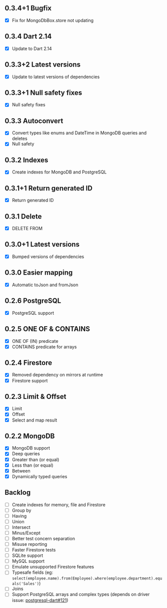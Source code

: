 0.3.4+1 Bugfix
-------------------------
* [x] Fix for MongoDbBox.store not updating

0.3.4 Dart 2.14
-------------------------
* [x] Update to Dart 2.14

0.3.3+2 Latest versions
-------------------------
* [x] Update to latest versions of dependencies

0.3.3+1 Null safety fixes
-------------------------
* [x] Null safety fixes

0.3.3 Autoconvert
-----------------
* [x] Convert types like enums and DateTime in MongoDB queries and deletes
* [x] Null safety

0.3.2 Indexes
-------------
* [x] Create indexes for MongoDB and PostgreSQL

0.3.1+1 Return generated ID
---------------------------
* [x] Return generated ID

0.3.1 Delete
------------
* [x] DELETE FROM

0.3.0+1 Latest versions
-----------------------
* [x] Bumped versions of dependencies

0.3.0 Easier mapping
--------------------
* [x] Automatic toJson and fromJson

0.2.6 PostgreSQL
----------------
* [x] PostgreSQL support

0.2.5 ONE OF & CONTAINS
-----------------------
* [x] ONE OF (IN) predicate
* [x] CONTAINS predicate for arrays

0.2.4 Firestore
---------------
* [x] Removed dependency on mirrors at runtime
* [x] Firestore support

0.2.3 Limit & Offset
--------------------
* [x] Limit
* [x] Offset
* [x] Select and map result

0.2.2 MongoDB
-------------
* [x] MongoDB support
* [x] Deep queries
* [x] Greater than (or equal)
* [x] Less than (or equal)
* [x] Between
* [x] Dynamically typed queries

Backlog
-------
* [ ] Create indexes for memory, file and Firestore
* [ ] Group by
* [ ] Having
* [ ] Union
* [ ] Intersect
* [ ] Minus/Except
* [ ] Better test concern separation
* [ ] Misuse reporting
* [ ] Faster Firestore tests
* [ ] SQLite support
* [ ] MySQL support
* [ ] Emulate unsupported Firestore features
* [ ] Typesafe fields (eg: `select(employee.name).from(Employee).where(employee.department).equals('Sales')`)
* [ ] Joins
* [ ] Support PostgreSQL arrays and complex types (depends on driver issue: [postgresql-dart#121](https://github.com/stablekernel/postgresql-dart/issues/121))
